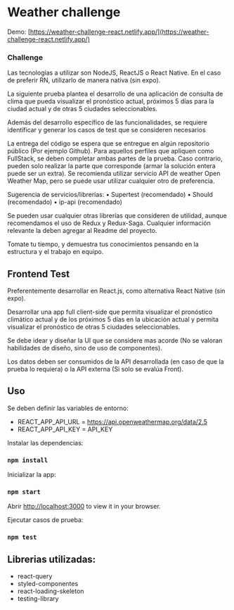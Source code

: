 # Weather challenge

Demo: [https://weather-challenge-react.netlify.app/](https://weather-challenge-react.netlify.app/)

### Challenge

Las tecnologías a utilizar son NodeJS, ReactJS o React Native. En el caso de preferir RN, utilizarlo de
manera nativa (sin expo).

La siguiente prueba plantea el desarrollo de una aplicación de consulta de clima que pueda visualizar el
pronóstico actual, próximos 5 días para la ciudad actual y de otras 5 ciudades seleccionables.

Además del desarrollo específico de las funcionalidades, se requiere identificar y generar los casos de
test que se consideren necesarios

La entrega del código se espera que se entregue en algún repositorio público (Por ejemplo Github).
Para aquellos perfiles que apliquen como FullStack, se deben completar ambas partes de la prueba. Caso
contrario, pueden solo realizar la parte que corresponde (armar la solución entera puede ser un extra).
Se recomienda utilizar servicio API de weather Open Weather Map, pero se puede usar utilizar cualquier
otro de preferencia.

Sugerencia de servicios/librerías:
• Supertest (recomendado)
• Should (recomendado)
• ip-api (recomendado)

Se pueden usar cualquier otras librerías que consideren de utilidad, aunque recomendamos el uso de
Redux y Redux-Saga. Cualquier información relevante la deben agregar al Readme del proyecto.

Tomate tu tiempo, y demuestra tus conocimientos pensando en la estructura y el trabajo en equipo.

## Frontend Test

Preferentemente desarrollar en React.js, como alternativa React Native (sin expo).

Desarrollar una app full client-side que permita visualizar el pronóstico climático actual y de los
próximos 5 días en la ubicación actual y permita visualizar el pronóstico de otras 5 ciudades
seleccionables.

Se debe idear y diseñar la UI que se considere mas acorde (No se valoran habilidades de diseño, sino de
uso de componentes).

Los datos deben ser consumidos de la API desarrollada (en caso de que la prueba lo requiera) o la API
externa (Si solo se evalúa Front).

## Uso

Se deben definir las variables de entorno:

- REACT_APP_API_URL = https://api.openweathermap.org/data/2.5
- REACT_APP_API_KEY = API_KEY

Instalar las dependencias:

### `npm install`

Inicializar la app:

### `npm start`

Abrir [http://localhost:3000](http://localhost:3000) to view it in your browser.

Ejecutar casos de prueba:

### `npm test`


## Librerias utilizadas:

- react-query
- styled-componentes
- react-loading-skeleton
- testing-library


